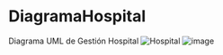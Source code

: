 # DiagramaHospital
Diagrama UML de Gestión Hospital
![Hospital](https://github.com/JhonaLude/DiagramaHospital/assets/166628946/190c0bf4-6122-4839-b123-238cf0b7055e)
![image](https://github.com/JhonaLude/DiagramaHospital/assets/166628946/7bf8eca4-17cb-423b-8d2a-36e1996dd72e)
